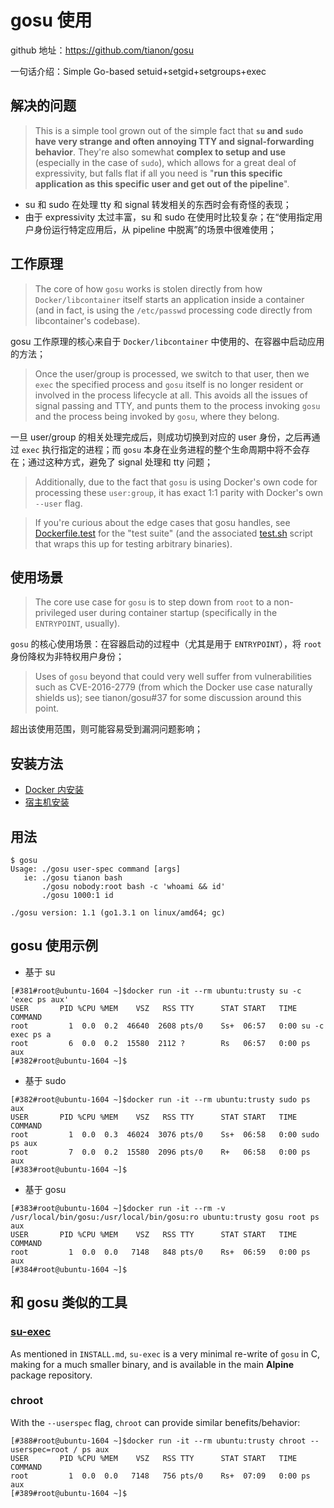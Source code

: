 # gosu 使用

github 地址：https://github.com/tianon/gosu

一句话介绍：Simple Go-based setuid+setgid+setgroups+exec

## 解决的问题

> This is a simple tool grown out of the simple fact that **`su` and `sudo` have very strange and often annoying TTY and signal-forwarding behavior**. They're also somewhat **complex to setup and use** (especially in the case of `sudo`), which allows for a great deal of expressivity, but falls flat if all you need is "**run this specific application as this specific user and get out of the pipeline**".

- su 和 sudo 在处理 tty 和 signal 转发相关的东西时会有奇怪的表现；
- 由于 expressivity 太过丰富，su 和 sudo 在使用时比较复杂；在“使用指定用户身份运行特定应用后，从 pipeline 中脱离”的场景中很难使用；

## 工作原理

> The core of how `gosu` works is stolen directly from how `Docker/libcontainer` itself starts an application inside a container (and in fact, is using the `/etc/passwd` processing code directly from libcontainer's codebase).

gosu 工作原理的核心来自于 `Docker/libcontainer` 中使用的、在容器中启动应用的方法；

> Once the user/group is processed, we switch to that user, then we `exec` the specified process and `gosu` itself is no longer resident or involved in the process lifecycle at all. This avoids all the issues of signal passing and TTY, and punts them to the process invoking `gosu` and the process being invoked by `gosu`, where they belong.

一旦 user/group 的相关处理完成后，则成功切换到对应的 user 身份，之后再通过 `exec` 执行指定的进程；而 `gosu` 本身在业务进程的整个生命周期中将不会存在；通过这种方式，避免了 signal 处理和 tty 问题；

> Additionally, due to the fact that `gosu` is using Docker's own code for processing these `user:group`, it has exact 1:1 parity with Docker's own `--user` flag.

> If you're curious about the edge cases that gosu handles, see [Dockerfile.test](https://github.com/tianon/gosu/blob/master/Dockerfile.test) for the "test suite" (and the associated [test.sh](https://github.com/tianon/gosu/blob/master/test.sh) script that wraps this up for testing arbitrary binaries).

## 使用场景

> The core use case for `gosu` is to step down from `root` to a non-privileged user during container startup (specifically in the `ENTRYPOINT`, usually).

`gosu` 的核心使用场景：在容器启动的过程中（尤其是用于 `ENTRYPOINT`），将 `root` 身份降权为非特权用户身份；

> Uses of `gosu` beyond that could very well suffer from vulnerabilities such as CVE-2016-2779 (from which the Docker use case naturally shields us); see tianon/gosu#37 for some discussion around this point.

超出该使用范围，则可能容易受到漏洞问题影响；

## 安装方法

- [Docker 内安装](https://github.com/tianon/gosu/blob/master/INSTALL.md)
- [宿主机安装](https://github.com/moooofly/scaffolding/blob/master/gosu_setup.sh)

## 用法

```
$ gosu
Usage: ./gosu user-spec command [args]
   ie: ./gosu tianon bash
       ./gosu nobody:root bash -c 'whoami && id'
       ./gosu 1000:1 id

./gosu version: 1.1 (go1.3.1 on linux/amd64; gc)
```

## gosu 使用示例

- 基于 su

```
[#381#root@ubuntu-1604 ~]$docker run -it --rm ubuntu:trusty su -c 'exec ps aux'
USER       PID %CPU %MEM    VSZ   RSS TTY      STAT START   TIME COMMAND
root         1  0.0  0.2  46640  2608 pts/0    Ss+  06:57   0:00 su -c exec ps a
root         6  0.0  0.2  15580  2112 ?        Rs   06:57   0:00 ps aux
[#382#root@ubuntu-1604 ~]$
```

- 基于 sudo

```
[#382#root@ubuntu-1604 ~]$docker run -it --rm ubuntu:trusty sudo ps aux
USER       PID %CPU %MEM    VSZ   RSS TTY      STAT START   TIME COMMAND
root         1  0.0  0.3  46024  3076 pts/0    Ss+  06:58   0:00 sudo ps aux
root         7  0.0  0.2  15580  2096 pts/0    R+   06:58   0:00 ps aux
[#383#root@ubuntu-1604 ~]$
```

- 基于 gosu

```
[#383#root@ubuntu-1604 ~]$docker run -it --rm -v /usr/local/bin/gosu:/usr/local/bin/gosu:ro ubuntu:trusty gosu root ps aux
USER       PID %CPU %MEM    VSZ   RSS TTY      STAT START   TIME COMMAND
root         1  0.0  0.0   7148   848 pts/0    Rs+  06:59   0:00 ps aux
[#384#root@ubuntu-1604 ~]$
```

## 和 gosu 类似的工具

### [su-exec](https://github.com/ncopa/su-exec)

As mentioned in `INSTALL.md`, `su-exec` is a very minimal re-write of `gosu` in C, making for a much smaller binary, and is available in the main **Alpine** package repository.


### chroot

With the `--userspec` flag, `chroot` can provide similar benefits/behavior:

```
[#388#root@ubuntu-1604 ~]$docker run -it --rm ubuntu:trusty chroot --userspec=root / ps aux
USER       PID %CPU %MEM    VSZ   RSS TTY      STAT START   TIME COMMAND
root         1  0.0  0.0   7148   756 pts/0    Rs+  07:09   0:00 ps aux
[#389#root@ubuntu-1604 ~]$
```
